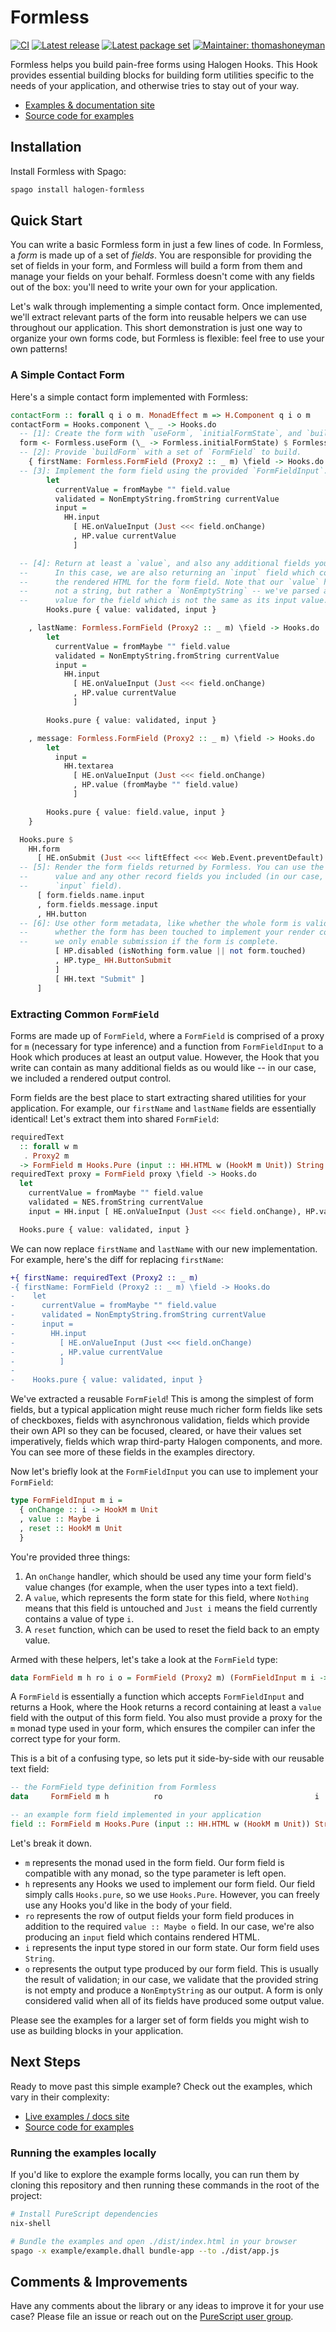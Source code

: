 # Formless

[![CI](https://github.com/thomashoneyman/purescript-halogen-formless/workflows/CI/badge.svg?branch=main)](https://github.com/thomashoneyman/purescript-halogen-formless/actions?query=workflow%3ACI+branch%3Amain)
[![Latest release](http://img.shields.io/github/release/thomashoneyman/purescript-halogen-formless.svg)](https://github.com/thomashoneyman/purescript-halogen-formless/releases)
[![Latest package set](https://img.shields.io/endpoint.svg?url=https://package-sets-badge-0lf69kxs4fbd.runkit.sh/halogen-formless)](https://github.com/purescript/package-sets)
[![Maintainer: thomashoneyman](https://img.shields.io/badge/maintainer-thomashoneyman-lightgrey.svg)](http://github.com/thomashoneyman)

Formless helps you build pain-free forms using Halogen Hooks. This Hook provides essential building blocks for building form utilities specific to the needs of your application, and otherwise tries to stay out of your way.

- [Examples & documentation site](https://thomashoneyman.github.io/purescript-halogen-formless/)
- [Source code for examples](https://github.com/thomashoneyman/purescript-halogen-formless/tree/main/example)

## Installation

Install Formless with Spago:

```sh
spago install halogen-formless
```

## Quick Start

You can write a basic Formless form in just a few lines of code. In Formless, a _form_ is made up of a set of _fields_. You are responsible for providing the set of fields in your form, and Formless will build a form from them and manage your fields on your behalf. Formless doesn't come with any fields out of the box: you'll need to write your own for your application.

Let's walk through implementing a simple contact form. Once implemented, we'll extract relevant parts of the form into reusable helpers we can use throughout our application. This short demonstration is just one way to organize your own forms code, but Formless is flexible: feel free to use your own patterns!

### A Simple Contact Form

Here's a simple contact form implemented with Formless:

```purs
contactForm :: forall q i o m. MonadEffect m => H.Component q i o m
contactForm = Hooks.component \_ _ -> Hooks.do
  -- [1]: Create the form with `useForm`, `initialFormState`, and `buildForm`.
  form <- Formless.useForm (\_ -> Formless.initialFormState) $ Formless.buildForm
  -- [2]: Provide `buildForm` with a set of `FormField` to build.
    { firstName: Formless.FormField (Proxy2 :: _ m) \field -> Hooks.do
  -- [3]: Implement the form field using the provided `FormFieldInput`.
        let
          currentValue = fromMaybe "" field.value
          validated = NonEmptyString.fromString currentValue
          input =
            HH.input
              [ HE.onValueInput (Just <<< field.onChange)
              , HP.value currentValue
              ]

  -- [4]: Return at least a `value`, and also any additional fields you want to.
  --      In this case, we are also returning an `input` field which contains
  --      the rendered HTML for the form field. Note that our `value` here is
  --      not a string, but rather a `NonEmptyString` -- we've parsed an output
  --      value for the field which is not the same as its input value.
        Hooks.pure { value: validated, input }

    , lastName: Formless.FormField (Proxy2 :: _ m) \field -> Hooks.do
        let
          currentValue = fromMaybe "" field.value
          validated = NonEmptyString.fromString currentValue
          input =
            HH.input
              [ HE.onValueInput (Just <<< field.onChange)
              , HP.value currentValue
              ]

        Hooks.pure { value: validated, input }

    , message: Formless.FormField (Proxy2 :: _ m) \field -> Hooks.do
        let
          input =
            HH.textarea
              [ HE.onValueInput (Just <<< field.onChange)
              , HP.value (fromMaybe "" field.value)
              ]

        Hooks.pure { value: field.value, input }
    }

  Hooks.pure $
    HH.form
      [ HE.onSubmit (Just <<< liftEffect <<< Web.Event.preventDefault) ]
  -- [5]: Render the form fields returned by Formless. You can use the field
  --      value and any other record fields you included (in our case, the extra
  --      `input` field).
      [ form.fields.name.input
      , form.fields.message.input
      , HH.button
  -- [6]: Use other form metadata, like whether the whole form is valid or
  --      whether the form has been touched to implement your render code. Here,
  --      we only enable submission if the form is complete.
          [ HP.disabled (isNothing form.value || not form.touched)
          , HP.type_ HH.ButtonSubmit
          ]
          [ HH.text "Submit" ]
      ]
```

### Extracting Common `FormField`

Forms are made up of `FormField`, where a `FormField` is comprised of a proxy for `m` (necessary for type inference) and a function from `FormFieldInput` to a Hook which produces at least an output value. However, the Hook that you write can contain as many additional fields as ou would like -- in our case, we included a rendered output control.

Form fields are the best place to start extracting shared utilities for your application. For example, our `firstName` and `lastName` fields are essentially identical! Let's extract them into shared `FormField`:

```purs
requiredText
  :: forall w m
   . Proxy2 m
  -> FormField m Hooks.Pure (input :: HH.HTML w (HookM m Unit)) String NonEmptyString
requiredText proxy = FormField proxy \field -> Hooks.do
  let
    currentValue = fromMaybe "" field.value
    validated = NES.fromString currentValue
    input = HH.input [ HE.onValueInput (Just <<< field.onChange), HP.value currentValue ]

  Hooks.pure { value: validated, input }
```

We can now replace `firstName` and `lastName` with our new implementation. For example, here's the diff for replacing `firstName`:

```diff
+{ firstName: requiredText (Proxy2 :: _ m)
-{ firstName: FormField (Proxy2 :: _ m) \field -> Hooks.do
-    let
-      currentValue = fromMaybe "" field.value
-      validated = NonEmptyString.fromString currentValue
-      input =
-        HH.input
-          [ HE.onValueInput (Just <<< field.onChange)
-          , HP.value currentValue
-          ]
-
-    Hooks.pure { value: validated, input }
```

We've extracted a reusable `FormField`! This is among the simplest of form fields, but a typical application might reuse much richer form fields like sets of checkboxes, fields with asynchronous validation, fields which provide their own API so they can be focused, cleared, or have their values set imperatively, fields which wrap third-party Halogen components, and more. You can see more of these fields in the examples directory.

Now let's briefly look at the `FormFieldInput` you can use to implement your `FormField`:

```purs
type FormFieldInput m i =
  { onChange :: i -> HookM m Unit
  , value :: Maybe i
  , reset :: HookM m Unit
  }
```

You're provided three things:

1. An `onChange` handler, which should be used any time your form field's value changes (for example, when the user types into a text field).
2. A `value`, which represents the form state for this field, where `Nothing` means that this field is untouched and `Just i` means the field currently contains a value of type `i`.
3. A `reset` function, which can be used to reset the field back to an empty value.

Armed with these helpers, let's take a look at the `FormField` type:

```purs
data FormField m h ro i o = FormField (Proxy2 m) (FormFieldInput m i -> Hooks.Hook m h { value :: Maybe o | ro })
```

A `FormField` is essentially a function which accepts `FormFieldInput` and returns a Hook, where the Hook returns a record containing at least a `value` field with the output of this form field. You also must provide a proxy for the `m` monad type used in your form, which ensures the compiler can infer the correct type for your form.

This is a bit of a confusing type, so lets put it side-by-side with our reusable text field:

```purs
-- the FormField type definition from Formless
data     FormField m h          ro                                  i      o

-- an example form field implemented in your application
field :: FormField m Hooks.Pure (input :: HH.HTML w (HookM m Unit)) String NonEmptyString
```

Let's break it down.

- `m` represents the monad used in the form field. Our form field is compatible with any monad, so the type parameter is left open.
- `h` represents any Hooks we used to implement our form field. Our field simply calls `Hooks.pure`, so we use `Hooks.Pure`. However, you can freely use any Hooks you'd like in the body of your field.
- `ro` represents the row of output fields your form field produces in addition to the required `value :: Maybe o` field. In our case, we're also producing an `input` field which contains rendered HTML.
- `i` represents the input type stored in our form state. Our form field uses `String`.
- `o` represents the output type produced by our form field. This is usually the result of validation; in our case, we validate that the provided string is not empty and produce a `NonEmptyString` as our output. A form is only considered valid when all of its fields have produced some output value.

Please see the examples for a larger set of form fields you might wish to use as building blocks in your application.

## Next Steps

Ready to move past this simple example? Check out the examples, which vary in their complexity:

- [Live examples / docs site](https://thomashoneyman.github.io/purescript-halogen-formless/)
- [Source code for examples](https://github.com/thomashoneyman/purescript-halogen-formless/tree/main/example)

### Running the examples locally

If you'd like to explore the example forms locally, you can run them by cloning this repository and then running these commands in the root of the project:

```sh
# Install PureScript dependencies
nix-shell

# Bundle the examples and open ./dist/index.html in your browser
spago -x example/example.dhall bundle-app --to ./dist/app.js
```

## Comments & Improvements

Have any comments about the library or any ideas to improve it for your use case? Please file an issue or reach out on the [PureScript user group](https://discourse.purescript.org).
